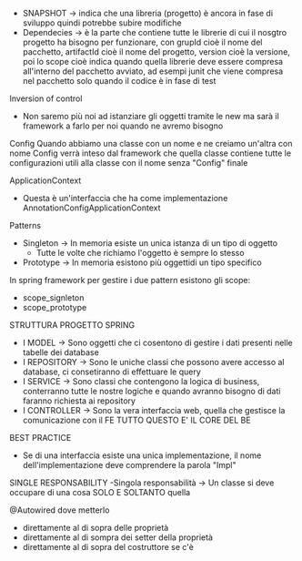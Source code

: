 - SNAPSHOT -> indica che una libreria (progetto) è ancora in fase di sviluppo quindi potrebbe subire modifiche
- Dependecies -> è la parte che contiene tutte le librerie di cui il nosgtro progetto ha bisogno per funzionare, con grupId cioè il nome del pacchetto, artifactId cioè il nome del progetto, version cioè la versione, poi lo scope cioè indica quando quella librerie deve essere compresa all'interno del pacchetto avviato, ad esempi junit che viene compresa nel pacchetto solo quando il codice è in fase di test

Inversion of control
- Non saremo più noi ad istanziare gli oggetti tramite le new ma sarà il framework a farlo per noi quando ne avremo bisogno

Config
Quando abbiamo una classe con un nome e ne creiamo un'altra con nome <nome della classe>Config verrà inteso dal framework che quella classe contiene tutte le configurazioni utili alla classe con il nome senza "Config" finale

ApplicationContext
- Questa è un'interfaccia che ha come implementazione AnnotationConfigApplicationContext

Patterns
- Singleton -> In memoria esiste un unica istanza di un tipo di oggetto
    - Tutte le volte che richiamo l'oggetto è sempre lo stesso
- Prototype -> In memoria esistono più oggettidi un tipo specifico

In spring framework per gestire i due pattern esistono gli scope:
- scope_signleton
- scope_prototype


STRUTTURA PROGETTO SPRING
- I MODEL -> Sono oggetti che ci cosentono di gestire i dati presenti nelle tabelle dei database
- I REPOSITORY -> Sono le uniche classi che possono avere accesso al database, ci consetiranno di effettuare le query
- I SERVICE -> Sono classi che contengono la logica di business, conterranno tutte le nostre logiche e quando avranno bisogno di dati faranno richiesta ai repository
- I CONTROLLER -> Sono la vera interfaccia web, quella che gestisce la comunicazione con il FE
TUTTO QUESTO E' IL CORE DEL BE


BEST PRACTICE
- Se di una interfaccia esiste una unica implementazione, il nome dell'implementazione deve comprendere la parola "Impl"


SINGLE RESPONSABILITY
-Singola responsabilità -> Un classe si deve occupare di una cosa SOLO E SOLTANTO quella

@Autowired dove metterlo
- direttamente al di sopra delle proprietà
- direttamente al di sompra dei setter della proprietà
- direttamente al di sopra del costruttore se c'è